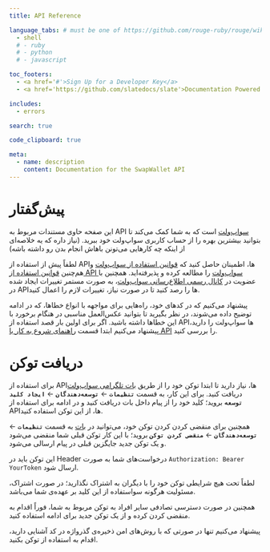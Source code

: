 ```yaml
---
title: API Reference

language_tabs: # must be one of https://github.com/rouge-ruby/rouge/wiki/List-of-supported-languages-and-lexers
  - shell
  # - ruby
  # - python
  # - javascript

toc_footers:
  - <a href='#'>Sign Up for a Developer Key</a>
  - <a href='https://github.com/slatedocs/slate'>Documentation Powered by Slate</a>

includes:
  - errors

search: true

code_clipboard: true

meta:
  - name: description
    content: Documentation for the SwapWallet API
---
```


# پیش‌گفتار
این صفحه حاوی مستندات مربوط به API [سواپ‌ولت]() است که به شما کمک می‌کند تا بتوانید بیشترین بهره را از حساب کاربری سواپ‌ولت خود ببرید. (نیاز داره که یه خلاصه‌ای از اینکه چه کارهایی می‌تونن باهاش انجام بدن رو داشته باشه)

لطفاً پیش از استفاده از APIها، اطمینان حاصل کنید که [قوانین استفاده از سواپ‌ولت]() و هم‌چنین [قوانین استفاده از API سواپ‌ولت]() را مطالعه کرده و پذیرفته‌اید. همچنین با عضویت در [کانال رسمی اطلاع‌رسانی سواپ‌ولت]()، به صورت مستمر تغییرات ایجاد شده در APIها را رصد کنید تا در صورت نیاز، تغییرات لازم را اعمال کنید.

پیشنهاد می‌کنیم که در کدهای خود، راه‌هایی برای مواجهه با انواع خطاها، که در ادامه توضیح داده می‌شوند، در نظر بگیرید تا بتوانید عکس‌العمل مناسبی در هنگام برخورد با این خطاها داشته باشید.
اگر برای اولین بار قصد استفاده از APIها سواپ‌ولت را دارید، پیشنهاد می‌کنیم ابتدا قسمت [راهنمای شروع به کار با API]() را بررسی کنید.

# دریافت توکن

برای استفاده از APIها، نیاز دارید تا ابتدا توکن خود را از طریق [بات تلگرامی سواپ‌ولت]() دریافت کنید. برای این کار، به قسمت **`تنظیمات`** &larr; **`توسعه‌دهندگان`** &larr; **`ایجاد کلید توسعه`** بروید؛ کلید خود را از پیام داخل بات دریافت کنید و در ادامه برای استفاده از APIها، از این توکن استفاده کنید.

همچنین برای منقضی کردن کردن توکن خود، می‌توانید در [بات]() به قسمت **`تنظیمات`** &larr; **`توسعه‌دهندگان`** &larr; **`منقضی کردن توکن`** بروید؛ با این کار توکن قبلی شما منقضی می‌شود و یک توکن جدید جایگزین قبلی در پیام ارسالی می‌شود. 

این توکن باید در Header درخواست‌های شما به صورت ‍‍`Authorization: ‌Bearer YourToken` ارسال شود.

<aside class="notice">
 لطفاً تحت هیچ شرایطی توکن خود را با دیگران به اشتراک نگذارید؛ در صورت اشتراک، مسئولیت هرگونه سواستفاده از این کلید بر عهده‌ی شما می‌باشد.

همچنین در صورت دسترسی تصادفی سایر افراد به توکن مربوط به شما، فوراً اقدام به منقضی کردن کرده و از یک توکن جدید برای ادامه استفاده کنید.
</aside>

پیشنهاد می‌کنیم تنها در صورتی که با روش‌های امن ذخیره‌ی گذرواژه در کد آشنایی دارید، اقدام به استفاده از توکن بکنید.

<!-- ```ruby
require 'kittn'

api = Kittn::APIClient.authorize!('meowmeowmeow')
```

```python
import kittn

api = kittn.authorize('meowmeowmeow')
```

```shell
# With shell, you can just pass the correct header with each request
curl "api_endpoint_here" \
  -H "Authorization: meowmeowmeow"
```

```javascript
const kittn = require('kittn');

let api = kittn.authorize('meowmeowmeow');
```

> Make sure to replace `meowmeowmeow` with your API key.

Kittn uses API keys to allow access to the API. You can register a new Kittn API key at our [developer portal](http://example.com/developers).

Kittn expects for the API key to be included in all API requests to the server in a header that looks like the following:

`Authorization: meowmeowmeow`

<aside class="notice">
You must replace <code>meowmeowmeow</code> with your personal API key.
</aside>

# Kittens

## Get All Kittens

```ruby
require 'kittn'

api = Kittn::APIClient.authorize!('meowmeowmeow')
api.kittens.get
```

```python
import kittn

api = kittn.authorize('meowmeowmeow')
api.kittens.get()
```

```shell
curl "http://example.com/api/kittens" \
  -H "Authorization: meowmeowmeow"
```

```javascript
const kittn = require('kittn');

let api = kittn.authorize('meowmeowmeow');
let kittens = api.kittens.get();
```

> The above command returns JSON structured like this:

```json
[
  {
    "id": 1,
    "name": "Fluffums",
    "breed": "calico",
    "fluffiness": 6,
    "cuteness": 7
  },
  {
    "id": 2,
    "name": "Max",
    "breed": "unknown",
    "fluffiness": 5,
    "cuteness": 10
  }
]
```

This endpoint retrieves all kittens.

### HTTP Request

`GET http://example.com/api/kittens`

### Query Parameters

Parameter | Default | Description
--------- | ------- | -----------
include_cats | false | If set to true, the result will also include cats.
available | true | If set to false, the result will include kittens that have already been adopted.

<aside class="success">
Remember — a happy kitten is an authenticated kitten!
</aside>

## Get a Specific Kitten

```ruby
require 'kittn'

api = Kittn::APIClient.authorize!('meowmeowmeow')
api.kittens.get(2)
```

```python
import kittn

api = kittn.authorize('meowmeowmeow')
api.kittens.get(2)
```

```shell
curl "http://example.com/api/kittens/2" \
  -H "Authorization: meowmeowmeow"
```

```javascript
const kittn = require('kittn');

let api = kittn.authorize('meowmeowmeow');
let max = api.kittens.get(2);
```

> The above command returns JSON structured like this:

```json
{
  "id": 2,
  "name": "Max",
  "breed": "unknown",
  "fluffiness": 5,
  "cuteness": 10
}
```

This endpoint retrieves a specific kitten.

<aside class="warning">Inside HTML code blocks like this one, you can't use Markdown, so use <code>&lt;code&gt;</code> blocks to denote code.</aside>

### HTTP Request

`GET http://example.com/kittens/<ID>`

### URL Parameters

Parameter | Description
--------- | -----------
ID | The ID of the kitten to retrieve

## Delete a Specific Kitten

```ruby
require 'kittn'

api = Kittn::APIClient.authorize!('meowmeowmeow')
api.kittens.delete(2)
```

```python
import kittn

api = kittn.authorize('meowmeowmeow')
api.kittens.delete(2)
```

```shell
curl "http://example.com/api/kittens/2" \
  -X DELETE \
  -H "Authorization: meowmeowmeow"
```

```javascript
const kittn = require('kittn');

let api = kittn.authorize('meowmeowmeow');
let max = api.kittens.delete(2);
```

> The above command returns JSON structured like this:

```json
{
  "id": 2,
  "deleted" : ":("
}
```

This endpoint deletes a specific kitten.

### HTTP Request

`DELETE http://example.com/kittens/<ID>`

### URL Parameters

Parameter | Description
--------- | -----------
ID | The ID of the kitten to delete
 -->
